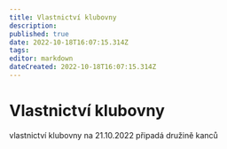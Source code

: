 ```yaml
---
title: Vlastnictví klubovny
description: 
published: true
date: 2022-10-18T16:07:15.314Z
tags: 
editor: markdown
dateCreated: 2022-10-18T16:07:15.314Z
---
```


# Vlastnictví klubovny
vlastnictví klubovny na 21.10.2022 připadá družině kanců